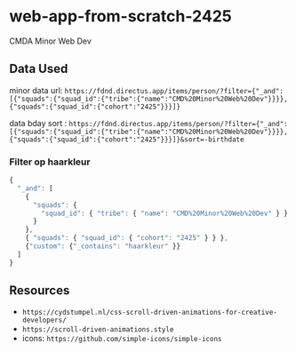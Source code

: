 # web-app-from-scratch-2425
CMDA Minor Web Dev


## Data Used

minor data url: `https://fdnd.directus.app/items/person/?filter={"_and":[{"squads":{"squad_id":{"tribe":{"name":"CMD%20Minor%20Web%20Dev"}}}},{"squads":{"squad_id":{"cohort":"2425"}}}]}`

data bday sort : `https://fdnd.directus.app/items/person/?filter={"_and":[{"squads":{"squad_id":{"tribe":{"name":"CMD%20Minor%20Web%20Dev"}}}},{"squads":{"squad_id":{"cohort":"2425"}}}]}&sort=-birthdate`


### Filter op haarkleur   
```js
{
  "_and": [
    {
      "squads": {
        "squad_id": { "tribe": { "name": "CMD%20Minor%20Web%20Dev" } }
      }
    },
    { "squads": { "squad_id": { "cohort": "2425" } } },
    {"custom": {"_contains": "haarkleur" }}
  ]
}

```








## Resources

* `https://cydstumpel.nl/css-scroll-driven-animations-for-creative-developers/`
* `https://scroll-driven-animations.style`
* icons: `https://github.com/simple-icons/simple-icons`
